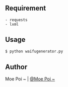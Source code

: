 ## Requirement

```
- requests
- lxml
```

## Usage

```sh
$ python waifugenerator.py
```

## Author

Moe Poi ~ | [@Moe Poi ~](https://www.facebook.com/moepoi.404)
